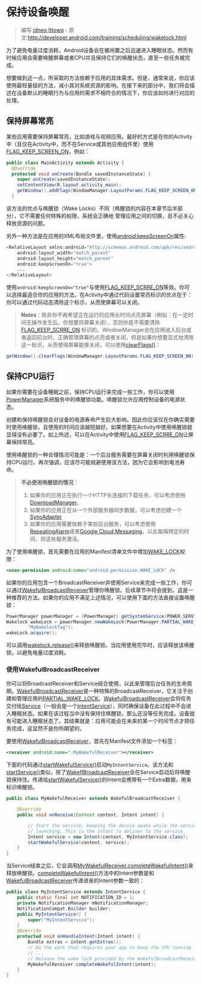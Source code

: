 # 保持设备唤醒

> 编写:[jdneo](https://github.com/jdneo),[lttowq](https://github.com/lttowq) - 原文:<http://developer.android.com/training/scheduling/wakelock.html>

为了避免电量过度消耗，Android设备会在被闲置之后迅速进入睡眠状态。然而有时候应用会需要唤醒屏幕或者CPU并且保持它们的唤醒状态，直至一些任务被完成。

想要做到这一点，所采取的方法依赖于应用的具体需求。但是，通常来说，你应该使用最轻量级的方法，减小其对系统资源的影响。在接下来的部分中，我们将会描述在设备默认的睡眠行为与应用的需求不相符合的情况下，你应该如何进行对应的处理。

## 保持屏幕常亮

某些应用需要保持屏幕常亮，比如游戏与视频应用。最好的方式是在你的Activity中（且仅在Activity中，而不在Service或其他应用组件里）使用[FLAG_KEEP_SCREEN_ON](https://developer.android.com/reference/android/view/WindowManager.LayoutParams.html#FLAG_KEEP_SCREEN_ON)，例如：

```java
public class MainActivity extends Activity {
  @Override
  protected void onCreate(Bundle savedInstanceState) {
    super.onCreate(savedInstanceState);
    setContentView(R.layout.activity_main);
    getWindow().addFlags(WindowManager.LayoutParams.FLAG_KEEP_SCREEN_ON);
  }
```

该方法的优点与唤醒锁（Wake Locks）不同（唤醒锁的内容在本章节后半部分），它不需要任何特殊的权限，系统会正确地
管理应用之间的切换，且不必关心释放资源的问题。

另外一种方法是在应用的XML布局文件里，使用[android:keepScreenOn](https://developer.android.com/reference/android/R.attr.html#keepScreenOn)属性:

```java
<RelativeLayout xmlns:android="http://schemas.android.com/apk/res/android"
    android:layout_width="match_parent"
    android:layout_height="match_parent"
    android:keepScreenOn="true">
    ...
</RelativeLayout>
```

使用`android:keepScreenOn="true"`与使用[FLAG_KEEP_SCRRE_ON](https://developer.android.com/reference/android/view/WindowManager.LayoutParams.html#FLAG_KEEP_SCREEN_ON)等效。你可以选择最适合你的应用的方法。在Activity中通过代码设置常亮标识的优点在于：你可以通过代码动态清除这个标示，从而使屏幕可以关闭。

> **Notes**：除非你不再希望正在运行的应用长时间点亮屏幕（例如：在一定时间无操作发生后，你想要将屏幕关闭），否则你是不需要清除[FLAG_KEEP_SCRRE_ON](https://developer.android.com/reference/android/view/WindowManager.LayoutParams.html#FLAG_KEEP_SCREEN_ON) 标识的。WindowManager会在应用进入后台或者返回前台时，正确管理屏幕的点亮或者关闭。但是如果你想要显式地清除这一标识，从而使得屏幕能够关闭，可以使用<a href="https://developer.android.com/reference/android/view/Window.html#clearFlags(int)">clearFlags()</a>：
```java
getWindow().clearFlags(WindowManager.LayoutParams.FLAG_KEEP_SCREEN_ON).
```

## 保持CPU运行

如果你需要在设备睡眠之前，保持CPU运行来完成一些工作，你可以使用[PowerManager](https://developer.android.com/reference/android/os/PowerManager.html)系统服务中的唤醒锁功能。唤醒锁允许应用控制设备的电源状态。

创建和保持唤醒锁会对设备的电源寿命产生巨大影响。因此你应该仅在你确实需要时使用唤醒锁，且使用的时间应该越短越好。如果想要在Activity中使用唤醒锁就显得没有必要了。如上所述，可以在Activity中使用[FLAG_KEEP_SCRRE_ON](https://developer.android.com/reference/android/view/WindowManager.LayoutParams.html#FLAG_KEEP_SCREEN_ON)让屏幕保持常亮。

使用唤醒锁的一种合理情况可能是：一个后台服务需要在屏幕关闭时利用唤醒锁保持CPU运行。再次强调，应该尽可能规避使用该方法，因为它会影响到电池寿命。

> **不必使用唤醒锁的情况**：
> 1. 如果你的应用正在执行一个HTTP长连接的下载任务，可以考虑使用[DownloadManager](http://developer.android.com/reference/android/app/DownloadManager.html)。
> 2. 如果你的应用正在从一个外部服务器同步数据，可以考虑创建一个[SyncAdapter](http://developer.android.com/training/sync-adapters/index.html)
> 3. 如果你的应用需要依赖于某些后台服务，可以考虑使用[RepeatingAlarm](http://developer.android.com/training/scheduling/alarms.html)或者[Google Cloud Messaging](http://developer.android.com/google/gcm/index.html)，以此每隔特定的时间，将这些服务激活。

为了使用唤醒锁，首先需要在应用的Manifest清单文件中增加[WAKE_LOCK](https://developer.android.com/reference/android/Manifest.permission.html#WAKE_LOCK)权限：

```xml
<uses-permission android:name="android.permission.WAKE_LOCK" />
```

如果你的应用包含一个BroadcastReceiver并使用Service来完成一些工作，你可以通过[WakefulBroadcastReceiver](https://developer.android.com/reference/android/support/v4/content/WakefulBroadcastReceiver.html)管理你唤醒锁。后续章节中将会提到，这是一种推荐的方法。如果你的应用不满足上述情况，可以使用下面的方法直接设置唤醒锁：

```java
PowerManager powerManager = (PowerManager) getSystemService(POWER_SERVICE);
Wakelock wakeLock = powerManager.newWakeLock(PowerManager.PARTIAL_WAKE_LOCK,
        "MyWakelockTag");
wakeLock.acquire();
```
可以调用<a href="https://developer.android.com/reference/android/os/PowerManager.WakeLock.html#release()">wakelock.release()</a>来释放唤醒锁。当应用使用完毕时，应该释放该唤醒锁，以避免电量过度消耗。

### 使用WakefulBroadcastReceiver

你可以将BroadcastReceiver和Service结合使用，以此来管理后台任务的生命周期。[WakefulBroadcastReceiver](https://developer.android.com/reference/android/support/v4/content/WakefulBroadcastReceiver.html)是一种特殊的BroadcastReceiver，它关注于创建和管理应用的[PARTIAL_WAKE_LOCK](https://developer.android.com/reference/android/os/PowerManager.html#PARTIAL_WAKE_LOCK)。[WakefulBroadcastReceiver](https://developer.android.com/reference/android/support/v4/content/WakefulBroadcastReceiver.html)会将任务交付给[Service](https://developer.android.com/reference/android/app/Service.html)（一般会是一个[IntentService](https://developer.android.com/reference/android/app/IntentService.html)），同时确保设备在此过程中不会进入睡眠状态。如果在该过程当中没有保持住唤醒锁，那么还没等任务完成，设备就有可能进入睡眠状态了。其结果就是：应用可能会在未来的某一个时间节点才把任务完成，这显然不是你所期望的。

要使用[WakefulBroadcastReceiver](https://developer.android.com/reference/android/support/v4/content/WakefulBroadcastReceiver.html)，首先在Manifest文件添加一个标签：

```xml
<receiver android:name=".MyWakefulReceiver"></receiver>
```

下面的代码通过<a href="https://developer.android.com/reference/android/support/v4/content/WakefulBroadcastReceiver.html#startWakefulService(android.content.Context, android.content.Intent)">startWakefulService()</a>启动`MyIntentService`。该方法和<a href="https://developer.android.com/reference/android/content/Context.html#startService(android.content.Intent)">startService()</a>类似，除了[WakeflBroadcastReceiver](https://developer.android.com/reference/android/support/v4/content/WakefulBroadcastReceiver.html)会在Service启动后将唤醒锁保持住。传递给<a href="https://developer.android.com/reference/android/support/v4/content/WakefulBroadcastReceiver.html#startWakefulService(android.content.Context, android.content.Intent)">startWakefulService()</a>的Intent会携带有一个Extra数据，用来标识唤醒锁。

```java
public class MyWakefulReceiver extends WakefulBroadcastReceiver {

    @Override
    public void onReceive(Context context, Intent intent) {

        // Start the service, keeping the device awake while the service is
        // launching. This is the Intent to deliver to the service.
        Intent service = new Intent(context, MyIntentService.class);
        startWakefulService(context, service);
    }
}
```

当Service结束之后，它会调用<a href="https://developer.android.com/reference/android/support/v4/content/WakefulBroadcastReceiver.html#completeWakefulIntent(android.content.Intent)">MyWakefulReceiver.completeWakefulIntent()</a>来释放唤醒锁。<a href="https://developer.android.com/reference/android/support/v4/content/WakefulBroadcastReceiver.html#completeWakefulIntent(android.content.Intent)">completeWakefulIntent()</a>方法中的Intent参数是和[WakefulBroadcastReceiver](https://developer.android.com/reference/android/support/v4/content/WakefulBroadcastReceiver.html)传递进来的Intent参数一致的：

```java
public class MyIntentService extends IntentService {
    public static final int NOTIFICATION_ID = 1;
    private NotificationManager mNotificationManager;
    NotificationCompat.Builder builder;
    public MyIntentService() {
        super("MyIntentService");
    }
    @Override
    protected void onHandleIntent(Intent intent) {
        Bundle extras = intent.getExtras();
        // Do the work that requires your app to keep the CPU running.
        // ...
        // Release the wake lock provided by the WakefulBroadcastReceiver.
        MyWakefulReceiver.completeWakefulIntent(intent);
    }
}
```
